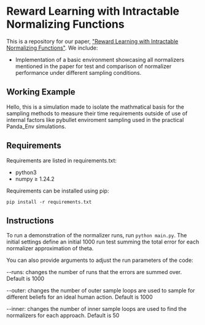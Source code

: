 # Reward Learning with Intractable Normalizing Functions
This is a repository for our paper, ["Reward Learning with Intractable Normalizing Functions"](https://collab.me.vt.edu/pdfs/josh_ral23.pdf). We include:
- Implementation of a basic environment showcasing all normalizers mentioned in the paper for test and comparison of normalizer performance under different sampling conditions.

## Working Example
Hello, this is a simulation made to isolate the mathmatical basis for the sampling methods to measure their time requirements outside of use of internal factors like pybullet enviroment sampling used in the practical Panda_Env simulations.
## Requirements
Requirements are listed in requirements.txt:
- python3
- numpy $\ge$ 1.24.2

Requirements can be installed using pip:

    pip install -r requirements.txt
## Instructions
To run a demonstration of the normalizer runs, run `python main.py`. The initial settings define an initial 1000 run test summing the total error for each normalizer approximation of theta.

You can also provide arguments to adjust the run parameters of the code:

--runs: changes the number of runs that the errors are summed over. Default is 1000

--outer: changes the number of outer sample loops are used to sample for different beliefs for an ideal human action. Default is 1000

--inner: changes the number of inner sample loops are used to find the normalizers for each approach. Default is 50
